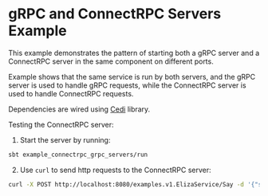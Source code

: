 # gRPC and ConnectRPC Servers Example

This example demonstrates the pattern of starting both a gRPC server and a ConnectRPC server in the same component on
different ports.

Example shows that the same service is run by both servers, and the gRPC server is used to handle
gRPC requests, while the ConnectRPC server is used to handle ConnectRPC requests.

Dependencies are wired using [Cedi](https://github.com/igor-vovk/cedi) library.

Testing the ConnectRPC server:
1. Start the server by running:
```bash
sbt example_connectrpc_grpc_servers/run
```
2. Use `curl` to send http requests to the ConnectRPC server:
```bash
curl -X POST http://localhost:8080/examples.v1.ElizaService/Say -d '{"sentence": "Hello Connectrpc"}' -H 'Content-Type: application/json'
```
